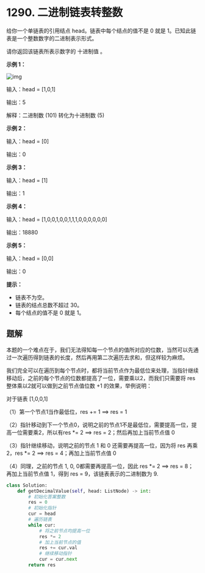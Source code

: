 # 1290. 二进制链表转整数

给你一个单链表的引用结点 head。链表中每个结点的值不是 0 就是 1。已知此链表是一个整数数字的二进制表示形式。

请你返回该链表所表示数字的 十进制值 。

 

**示例 1：**

![img](https://assets.leetcode-cn.com/aliyun-lc-upload/uploads/2019/12/15/graph-1.png)

输入：head = [1,0,1]

输出：5

解释：二进制数 (101) 转化为十进制数 (5)

**示例 2：**

输入：head = [0]

输出：0

**示例 3：**

输入：head = [1]

输出：1

**示例 4：**

输入：head = [1,0,0,1,0,0,1,1,1,0,0,0,0,0,0]

输出：18880

**示例 5：**

输入：head = [0,0]

输出：0

**提示：**

- 链表不为空。
- 链表的结点总数不超过 30。
- 每个结点的值不是 0 就是 1。

## 题解

本题的一个难点在于，我们无法得知每一个节点的值所对应的位数，当然可以先通过一次遍历得到链表的长度，然后再用第二次遍历去求和，但这样较为麻烦。

我们完全可以在遍历到每个节点时，都将当前节点作为最低位来处理，当指针继续移动后，之前的每个节点的位数都提高了一位，需要乘以2，而我们只需要将 res 整体乘以2就可以做到之前节点值位数 +1 的效果，举例说明：

对于链表 [1,0,0,1]

（1）第一个节点1当作最低位，res += 1 ==> res = 1

（2）指针移动到下一个节点0，说明之前的节点1不是最低位，需要提高一位，提高一位需要乘2，所以有res *= 2 ==> res = 2；然后再加上当前节点值 0

（3）指针继续移动，说明之前的节点 1 和 0 还需要再提高一位，因为将 res 再乘2，res *= 2 ==> res = 4；再加上当前节点值 0

（4）同理，之前的节点 1, 0, 0都需要再提高一位，因此 res *= 2 ==> res = 8；再加上当前节点值 1，得到 res = 9，该链表表示的二进制数为 9.

```python
class Solution:
    def getDecimalValue(self, head: ListNode) -> int:
        # 初始化答案整数
        res = 0
        # 初始化指针
        cur = head
        # 遍历链表
        while cur:
            # 将之前节点均提高一位
            res *= 2
            # 加上当前节点的值
            res += cur.val
            # 继续移动指针
            cur = cur.next
        return res
```

